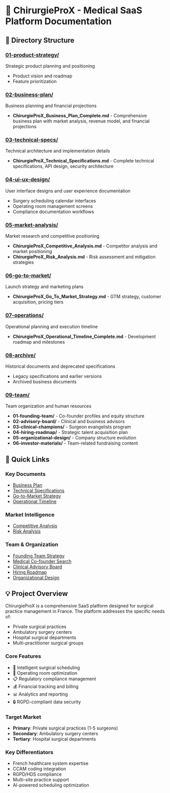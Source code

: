# 🏥 ChirurgieProX - Medical SaaS Platform Documentation

## 📁 Directory Structure

### [01-product-strategy/](./01-product-strategy/)
Strategic product planning and positioning
- Product vision and roadmap
- Feature prioritization

### [02-business-plan/](./02-business-plan/)
Business planning and financial projections
- **ChirurgieProX_Business_Plan_Complete.md** - Comprehensive business plan with market analysis, revenue model, and financial projections

### [03-technical-specs/](./03-technical-specs/)
Technical architecture and implementation details
- **ChirurgieProX_Technical_Specifications.md** - Complete technical specifications, API design, security architecture

### [04-ui-ux-design/](./04-ui-ux-design/)
User interface designs and user experience documentation
- Surgery scheduling calendar interfaces
- Operating room management screens
- Compliance documentation workflows

### [05-market-analysis/](./05-market-analysis/)
Market research and competitive positioning
- **ChirurgieProX_Competitive_Analysis.md** - Competitor analysis and market positioning
- **ChirurgieProX_Risk_Analysis.md** - Risk assessment and mitigation strategies

### [06-go-to-market/](./06-go-to-market/)
Launch strategy and marketing plans
- **ChirurgieProX_Go_To_Market_Strategy.md** - GTM strategy, customer acquisition, pricing tiers

### [07-operations/](./07-operations/)
Operational planning and execution timeline
- **ChirurgieProX_Operational_Timeline_Complete.md** - Development roadmap and milestones

### [08-archive/](./08-archive/)
Historical documents and deprecated specifications
- Legacy specifications and earlier versions
- Archived business documents

### [09-team/](./09-team/)
Team organization and human resources
- **01-founding-team/** - Co-founder profiles and equity structure
- **02-advisory-board/** - Clinical and business advisors
- **03-clinical-champions/** - Surgeon evangelists program
- **04-hiring-roadmap/** - Strategic talent acquisition plan
- **05-organizational-design/** - Company structure evolution
- **06-investor-materials/** - Team-related fundraising content

## 🎯 Quick Links

### Key Documents
- [Business Plan](./02-business-plan/ChirurgieProX_Business_Plan_Complete.md)
- [Technical Specifications](./03-technical-specs/ChirurgieProX_Technical_Specifications.md)
- [Go-to-Market Strategy](./06-go-to-market/ChirurgieProX_Go_To_Market_Strategy.md)
- [Operational Timeline](./07-operations/ChirurgieProX_Operational_Timeline_Complete.md)

### Market Intelligence
- [Competitive Analysis](./05-market-analysis/ChirurgieProX_Competitive_Analysis.md)
- [Risk Analysis](./05-market-analysis/ChirurgieProX_Risk_Analysis.md)

### Team & Organization
- [Founding Team Strategy](./09-team/01-founding-team/founding-team-strategy.md)
- [Medical Co-founder Search](./09-team/01-founding-team/medical-cofounder-search.md)
- [Clinical Advisory Board](./09-team/02-advisory-board/clinical-advisory-board.md)
- [Hiring Roadmap](./09-team/04-hiring-roadmap/hiring-roadmap-2025-2027.md)
- [Organizational Design](./09-team/05-organizational-design/org-structure-evolution.md)

## 💡 Project Overview

ChirurgieProX is a comprehensive SaaS platform designed for surgical practice management in France. The platform addresses the specific needs of:
- Private surgical practices
- Ambulatory surgery centers
- Hospital surgical departments
- Multi-practitioner surgical groups

### Core Features
- 📅 Intelligent surgical scheduling
- 🏥 Operating room optimization
- 📋 Regulatory compliance management
- 💰 Financial tracking and billing
- 📊 Analytics and reporting
- 🔒 RGPD-compliant data security

### Target Market
- **Primary**: Private surgical practices (1-5 surgeons)
- **Secondary**: Ambulatory surgery centers
- **Tertiary**: Hospital surgical departments

### Key Differentiators
- French healthcare system expertise
- CCAM coding integration
- RGPD/HDS compliance
- Multi-site practice support
- AI-powered scheduling optimization